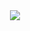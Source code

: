   <div align="center">
    
<img src="https://i.postimg.cc/D0xcpfyV/Untitled397-20250802155125.png">
